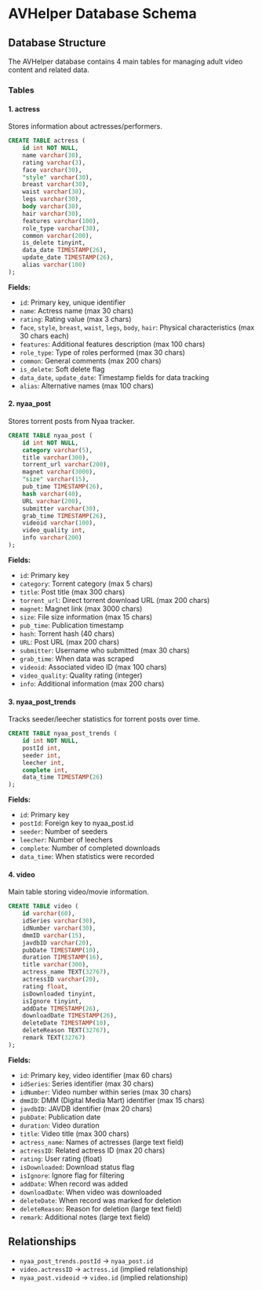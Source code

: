 # AVHelper Database Schema

## Database Structure

The AVHelper database contains 4 main tables for managing adult video content and related data.

### Tables

#### 1. actress
Stores information about actresses/performers.

```sql
CREATE TABLE actress (
	id int NOT NULL,
	name varchar(30),
	rating varchar(3),
	face varchar(30),
	"style" varchar(30),
	breast varchar(30),
	waist varchar(30),
	legs varchar(30),
	body varchar(30),
	hair varchar(30),
	features varchar(100),
	role_type varchar(30),
	common varchar(200),
	is_delete tinyint,
	data_date TIMESTAMP(26),
	update_date TIMESTAMP(26),
	alias varchar(100)
);
```

**Fields:**
- `id`: Primary key, unique identifier
- `name`: Actress name (max 30 chars)
- `rating`: Rating value (max 3 chars)
- `face`, `style`, `breast`, `waist`, `legs`, `body`, `hair`: Physical characteristics (max 30 chars each)
- `features`: Additional features description (max 100 chars)
- `role_type`: Type of roles performed (max 30 chars)
- `common`: General comments (max 200 chars)
- `is_delete`: Soft delete flag
- `data_date`, `update_date`: Timestamp fields for data tracking
- `alias`: Alternative names (max 100 chars)

#### 2. nyaa_post
Stores torrent posts from Nyaa tracker.

```sql
CREATE TABLE nyaa_post (
	id int NOT NULL,
	category varchar(5),
	title varchar(300),
	torrent_url varchar(200),
	magnet varchar(3000),
	"size" varchar(15),
	pub_time TIMESTAMP(26),
	hash varchar(40),
	URL varchar(200),
	submitter varchar(30),
	grab_time TIMESTAMP(26),
	videoid varchar(100),
	video_quality int,
	info varchar(200)
);
```

**Fields:**
- `id`: Primary key
- `category`: Torrent category (max 5 chars)
- `title`: Post title (max 300 chars)
- `torrent_url`: Direct torrent download URL (max 200 chars)
- `magnet`: Magnet link (max 3000 chars)
- `size`: File size information (max 15 chars)
- `pub_time`: Publication timestamp
- `hash`: Torrent hash (40 chars)
- `URL`: Post URL (max 200 chars)
- `submitter`: Username who submitted (max 30 chars)
- `grab_time`: When data was scraped
- `videoid`: Associated video ID (max 100 chars)
- `video_quality`: Quality rating (integer)
- `info`: Additional information (max 200 chars)

#### 3. nyaa_post_trends
Tracks seeder/leecher statistics for torrent posts over time.

```sql
CREATE TABLE nyaa_post_trends (
	id int NOT NULL,
	postId int,
	seeder int,
	leecher int,
	complete int,
	data_time TIMESTAMP(26)
);
```

**Fields:**
- `id`: Primary key
- `postId`: Foreign key to nyaa_post.id
- `seeder`: Number of seeders
- `leecher`: Number of leechers
- `complete`: Number of completed downloads
- `data_time`: When statistics were recorded

#### 4. video
Main table storing video/movie information.

```sql
CREATE TABLE video (
	id varchar(60),
	idSeries varchar(30),
	idNumber varchar(30),
	dmmID varchar(15),
	javdbID varchar(20),
	pubDate TIMESTAMP(10),
	duration TIMESTAMP(16),
	title varchar(300),
	actress_name TEXT(32767),
	actressID varchar(20),
	rating float,
	isDownloaded tinyint,
	isIgnore tinyint,
	addDate TIMESTAMP(26),
	downloadDate TIMESTAMP(26),
	deleteDate TIMESTAMP(10),
	deleteReason TEXT(32767),
	remark TEXT(32767)
);
```

**Fields:**
- `id`: Primary key, video identifier (max 60 chars)
- `idSeries`: Series identifier (max 30 chars)
- `idNumber`: Video number within series (max 30 chars)
- `dmmID`: DMM (Digital Media Mart) identifier (max 15 chars)
- `javdbID`: JAVDB identifier (max 20 chars)
- `pubDate`: Publication date
- `duration`: Video duration
- `title`: Video title (max 300 chars)
- `actress_name`: Names of actresses (large text field)
- `actressID`: Related actress ID (max 20 chars)
- `rating`: User rating (float)
- `isDownloaded`: Download status flag
- `isIgnore`: Ignore flag for filtering
- `addDate`: When record was added
- `downloadDate`: When video was downloaded
- `deleteDate`: When record was marked for deletion
- `deleteReason`: Reason for deletion (large text field)
- `remark`: Additional notes (large text field)

## Relationships

- `nyaa_post_trends.postId` → `nyaa_post.id`
- `video.actressID` → `actress.id` (implied relationship)
- `nyaa_post.videoid` → `video.id` (implied relationship)